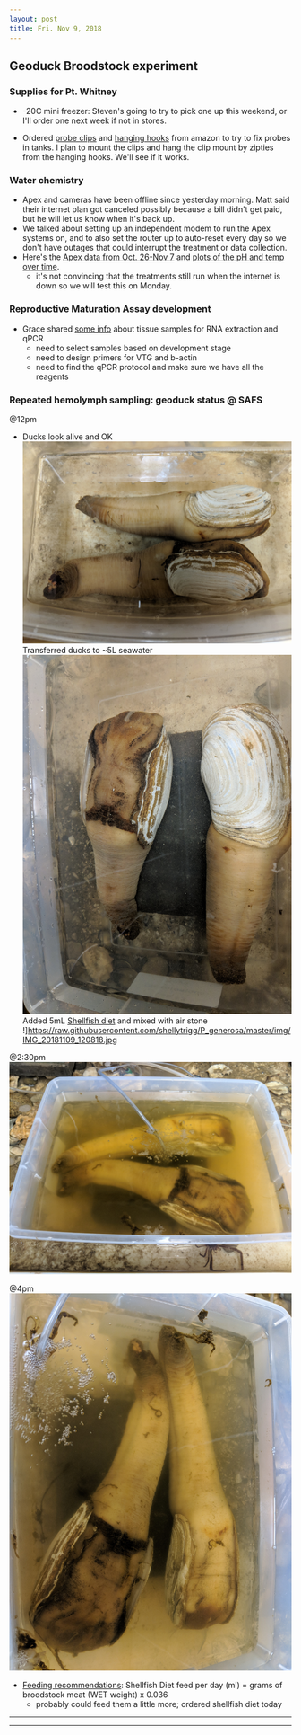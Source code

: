 ```yaml
---
layout: post
title: Fri. Nov 9, 2018
---
```


## Geoduck Broodstock experiment

### Supplies for Pt. Whitney

- -20C mini freezer:  Steven's going to try to pick one up this weekend, or I'll order one next week if not in stores.

- Ordered [probe clips](https://www.amazon.com/gp/product/B01HOERFO8/ref=oh_aui_detailpage_o00_s00?ie=UTF8&psc=1) and [hanging hooks](https://www.amazon.com/gp/product/B00WSO08T4/ref=oh_aui_detailpage_o00_s00?ie=UTF8&psc=1) from amazon to try to fix probes in tanks. I plan to mount the clips and hang the clip mount by zipties from the hanging hooks. We'll see if it works.

### Water chemistry
- Apex and cameras have been offline since yesterday morning. Matt said their internet plan got canceled possibly because a bill didn't get paid, but he will let us know when it's back up. 
- We talked about setting up an independent modem to run the Apex systems on, and to also set the router up to auto-reset every day so we don't have outages that could interrupt the treatment or data collection. 
- Here's the [Apex data from Oct. 26-Nov 7](https://github.com/shellytrigg/P_generosa/blob/master/Water_Chemistry/Apex_data_20181026-20181107.csv) and [plots of the pH and temp over time](https://github.com/shellytrigg/P_generosa/blob/master/Water_Chemistry/Apex_Water_Chem_Oct-Nov_2018.md). 
	- it's not convincing that the treatments still run when the internet is down so we will test this on Monday.

### Reproductive Maturation Assay development

- Grace shared [some info](https://github.com/RobertsLab/resources/issues/476) about tissue samples for RNA extraction and qPCR
	- need to select samples based on development stage
	- need to design primers for VTG and b-actin
	- need to find the qPCR protocol and make sure we have all the reagents

### Repeated hemolymph sampling:  geoduck status @ SAFS 
@12pm
- Ducks look alive and OK 
![](https://raw.githubusercontent.com/shellytrigg/P_generosa/master/img/IMG_20181109_120202.jpg)
Transferred ducks to ~5L seawater 
![](https://raw.githubusercontent.com/shellytrigg/P_generosa/master/img/IMG_20181109_120642.jpg)
Added 5mL [Shellfish diet](https://reedmariculture.com/product_instant_algae_shellfish_diet_1800.php) and mixed with air stone
!][]()https://raw.githubusercontent.com/shellytrigg/P_generosa/master/img/IMG_20181109_120818.jpg

@2:30pm
![](https://raw.githubusercontent.com/shellytrigg/P_generosa/master/img/IMG_20181109_143024.jpg)

@4pm
![](https://raw.githubusercontent.com/shellytrigg/P_generosa/master/img/IMG_20181109_160419.jpg)

- [Feeding recommendations](https://reedmariculture.com/support_feeding_shellfish.php): 
	Shellfish Diet feed per day (ml) = grams of broodstock meat (WET weight) x 0.036
	* probably could feed them a little more; ordered shellfish diet today


----
****